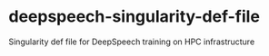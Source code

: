# deepspeech-singularity-def-file
Singularity def file for DeepSpeech training on HPC infrastructure
